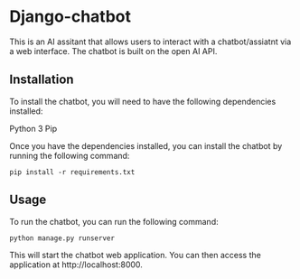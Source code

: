 # Django-chatbot

This is an AI assitant that allows users to interact with a chatbot/assiatnt via a web interface. The chatbot is built on the open AI API.

## Installation
To install the chatbot, you will need to have the following dependencies installed:

Python 3
Pip

Once you have the dependencies installed, you can install the chatbot by running the following command:

`pip install -r requirements.txt`

## Usage
To run the chatbot, you can run the following command:

`python manage.py runserver`

This will start the chatbot web application. You can then access the application at http://localhost:8000.

